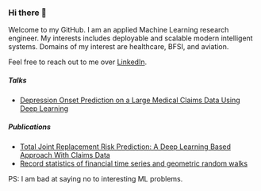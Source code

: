 ### Hi there 👋
Welcome to my GitHub. I am an applied Machine Learning research engineer. My interests includes deployable and scalable modern intelligent systems. Domains of my interest are healthcare, BFSI, and aviation. 

Feel free to reach out to me over [LinkedIn](https://www.linkedin.com/in/behloolsabir). 

##### Talks 
* [Depression Onset Prediction on a Large Medical Claims Data Using Deep Learning](https://aiplus.odsc.com/courses/depression-onset-prediction)
##### Publications 
* [Total Joint Replacement Risk Prediction: A Deep Learning Based Approach With Claims Data](https://pubmed.ncbi.nlm.nih.gov/31259011/)
* [Record statistics of financial time series and geometric random walks](https://journals.aps.org/pre/abstract/10.1103/PhysRevE.90.032126)

<!--
**behloolsabir/behloolsabir** is a ✨ _special_ ✨ repository because its `README.md` (this file) appears on your GitHub profile.

Here are some ideas to get you started:

- 🔭 I’m currently working on ...
- 🌱 I’m currently learning ...
- 👯 I’m looking to collaborate on ...
- 🤔 I’m looking for help with ...
- 💬 Ask me about ...
- 📫 How to reach me: ...
- 😄 Pronouns: ...
- ⚡ Fun fact: ...
-->
PS: I am bad at saying no to interesting ML problems. 
